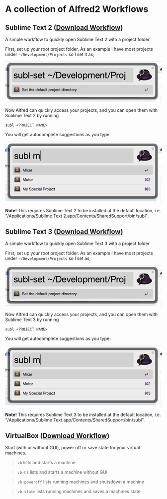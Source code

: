 # A collection of Alfred2 Workflows

## Sublime Text 2 ([Download Workflow](https://github.com/WelcomWeb/alfred-workflows/raw/master/sublime-text-2/sublime-text-2.alfredworkflow))
A simple workflow to quickly open Sublime Text 2 with a project folder.

First, set up your root project folder. As an example I have most projects under `~/Development/Projects` so I set it as;

![Setting up 'subl'](https://raw.githubusercontent.com/WelcomWeb/alfred-workflows/master/assets/setting-up-subl.png)

Now Alfred can quickly access your projects, and you can open them with Sublime Text 2 by running

    subl <PROJECT NAME>

You will get autocomplete suggestions as you type.

![Using 'subl'](https://raw.githubusercontent.com/WelcomWeb/alfred-workflows/master/assets/using-subl.png)

**Note!** This requires Sublime Text 2 to be installed at the default location, i.e. "/Applications/Sublime Text 2.app/Contents/SharedSupport/bin/subl".


## Sublime Text 3 ([Download Workflow](https://github.com/WelcomWeb/alfred-workflows/raw/master/sublime-text-3/sublime-text-3.alfredworkflow))
A simple workflow to quickly open Sublime Text 3 with a project folder

First, set up your root project folder. As an example I have most projects under `~/Development/Projects` so I set as;

![Setting up 'subl'](https://raw.githubusercontent.com/WelcomWeb/alfred-workflows/master/assets/setting-up-subl.png)

Now Alfred can quickly access your projects, and you can open them with Sublime Text 3 by running

    subl <PROJECT NAME>

You will get autocomplete suggestions as you type.

![Using 'subl'](https://raw.githubusercontent.com/WelcomWeb/alfred-workflows/master/assets/using-subl.png)

**Note!** This requires Sublime Text 3 to be installed at the default location, i.e. "/Applications/Sublime Text.app/Contents/SharedSupport/bin/subl".


## VirtualBox ([Download Workflow](https://github.com/WelcomWeb/alfred-workflows/raw/master/virtualbox/virtualbox.alfredworkflow))
Start (with or without GUI), power off or save state for your virtual machines.

> `vb` lists and starts a machine

> `vb-hl` lists and starts a machine without GUI

> `vb-poweroff` lists running machines and shutsdown a machine

> `vb-state` lists running machines and saves a machines state